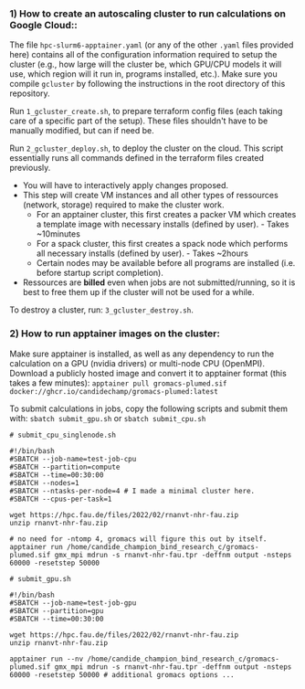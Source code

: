 ### 1) How to create an autoscaling cluster to run calculations on Google Cloud:: 

The file `hpc-slurm6-apptainer.yaml` (or any of the other `.yaml` files provided here) contains all of the configuration information required to setup the cluster (e.g., how large will the cluster be, which GPU/CPU models it will use, which region will it run in, programs installed, etc.). Make sure you compile `gcluster` by following the instructions in the root directory of this repository.

Run `1_gcluster_create.sh`, to prepare terraform config files (each taking care of a specific part of the setup). These files shouldn't have to be manually modified, but can if need be.

Run `2_gcluster_deploy.sh`, to deploy the cluster on the cloud. This script essentially runs all commands defined in the terraform files created previously. 
* You will have to interactively apply changes proposed.
* This step will create VM instances and all other types of ressources (network, storage) required to make the cluster work.
    * For an apptainer cluster, this first creates a packer VM which creates a template image with necessary installs (defined by user). - Takes ~10minutes
    * For a spack cluster, this first creates a spack node which performs all necessary installs (defined by user). - Takes ~2hours 
    * Certain nodes may be available before all programs are installed (i.e. before startup script completion).
* Ressources are **billed** even when jobs are not submitted/running, so it is best to free them up if the cluster will not be used for a while.

To destroy a cluster, run: `3_gcluster_destroy.sh`. 

### 2) How to run apptainer images on the cluster: 

Make sure apptainer is installed, as well as any dependency to run the calculation on a GPU (nvidia drivers) or multi-node CPU (OpenMPI). 
Download a publicly hosted image and convert it to apptainer format (this takes a few minutes): `apptainer pull gromacs-plumed.sif docker://ghcr.io/candidechamp/gromacs-plumed:latest`

To submit calculations in jobs, copy the following scripts and submit them with: `sbatch submit_gpu.sh` or  `sbatch submit_cpu.sh`
```
# submit_cpu_singlenode.sh

#!/bin/bash
#SBATCH --job-name=test-job-cpu
#SBATCH --partition=compute
#SBATCH --time=00:30:00
#SBATCH --nodes=1
#SBATCH --ntasks-per-node=4 # I made a minimal cluster here.
#SBATCH --cpus-per-task=1

wget https://hpc.fau.de/files/2022/02/rnanvt-nhr-fau.zip
unzip rnanvt-nhr-fau.zip

# no need for -ntomp 4, gromacs will figure this out by itself.
apptainer run /home/candide_champion_bind_research_c/gromacs-plumed.sif gmx_mpi mdrun -s rnanvt-nhr-fau.tpr -deffnm output -nsteps 60000 -resetstep 50000
```

```
# submit_gpu.sh

#!/bin/bash
#SBATCH --job-name=test-job-gpu
#SBATCH --partition=gpu
#SBATCH --time=00:30:00

wget https://hpc.fau.de/files/2022/02/rnanvt-nhr-fau.zip
unzip rnanvt-nhr-fau.zip

apptainer run --nv /home/candide_champion_bind_research_c/gromacs-plumed.sif gmx_mpi mdrun -s rnanvt-nhr-fau.tpr -deffnm output -nsteps 60000 -resetstep 50000 # additional gromacs options ... 
```